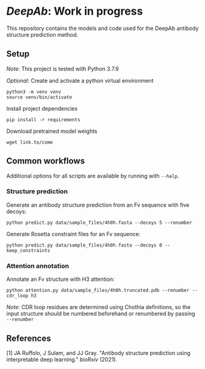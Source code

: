 # _DeepAb_: Work in progress
This repository contains the models and code used for the DeepAb antibody structure prediction method.

## Setup

_Note_: This project is tested with Python 3.7.9

_Optional_: Create and activate a python virtual environment
```
python3 -m venv venv
source venv/bin/activate
```
Install project dependencies
```
pip install -r requirements
```
Download pretrained model weights
```
wget link.to/come
```

## Common workflows

Additional options for all scripts are available by running with `--help`.

### Structure prediction
Generate an antibody structure prediction from an Fv sequence with five decoys:
```
python predict.py data/sample_files/4h0h.fasta --decoys 5 --renumber
```
Generate Rosetta constraint files for an Fv sequence:
```
python predict.py data/sample_files/4h0h.fasta --decoys 0 --keep_constraints
```

### Attention annotation
Annotate an Fv structure with H3 attention:
```
python attention.py data/sample_files/4h0h.truncated.pdb --renumber --cdr_loop h3
```
_Note_: CDR loop residues are determined using Chothia definitions, so the input structure should be numbered beforehand or renumbered by passing `--renumber`

## References
[1] JA Ruffolo, J Sulam, and JJ Gray. "Antibody structure prediction using interpretable deep learning." _bioRxiv_ (2021).